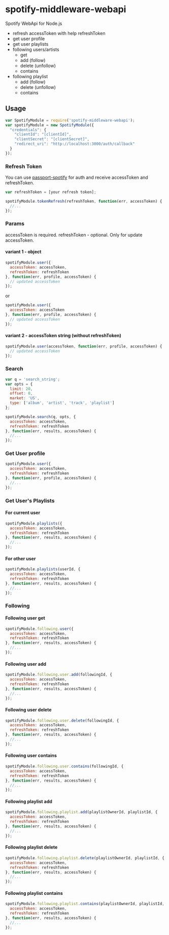 # spotify-middleware-webapi

Spotify WebApi for Node.js

- refresh accessToken with help refreshToken
- get user profile
- get user playlists
- following users/artists
  + get
  + add (follow)
  + delete (unfollow)
  + contains
- following  playlist
  + add (follow)
  + delete (unfollow)
  + contains
  
## Usage

```javascript
var SpotifyModule = require('spotify-middleware-webapi');
var spotifyModule = new SpotifyModule({
  "credentials": {
    "clientId": "[clientId]",
    "clientSecret": "[clientSecret]",
    "redirect_uri": "http://localhost:3000/auth/callback"
  }
});
```

### Refresh Token

You can use [passport-spotify](https://github.com/JMPerez/passport-spotify) for auth and receive accessToken and refreshToken.

```javascript
var refreshToken = [your refresh token];

spotifyModule.tokenRefresh(refreshToken, function(err, accessToken) {
  //...
});
```

### Params

accessToken is required.
refreshToken - optional. Only for update accessToken.

#### variant 1 - object

```javascript
spotifyModule.user({
  accessToken: accessToken,
  refreshToken: refreshToken
}, function(err, profile, accessToken) {
  // updated accessToken
});
```

or

```javascript
spotifyModule.user({
  accessToken: accessToken
}, function(err, profile, accessToken) {
  // updated accessToken
});
```

#### variant 2 - accessToken string (without refreshToken) 

```javascript
spotifyModule.user(accessToken, function(err, profile, accessToken) {
  // updated accessToken
});
```

### Search

```javascript
var q = 'search_string';
var opts = {
  limit: 20,
  offset: 0,
  market: 'US',
  type: ['album', 'artist', 'track', 'playlist']
};

spotifyModule.search(q, opts, {
  accessToken: accessToken,
  refreshToken: refreshToken
}, function(err, results, accessToken) {
  //...
});
```

### Get User profile

```javascript
spotifyModule.user({
  accessToken: accessToken,
  refreshToken: refreshToken
}, function(err, profile, accessToken) {
  //...
});
```

### Get User's Playlists


#### For current user

```javascript
spotifyModule.playlists({
  accessToken: accessToken,
  refreshToken: refreshToken
}, function(err, results, accessToken) {
  //...
});
```

#### For other user

```javascript
spotifyModule.playlists(userId, {
  accessToken: accessToken,
  refreshToken: refreshToken
}, function(err, results, accessToken) {
  //...
});
```


### Following 

#### Following user get

```javascript
spotifyModule.following.user({
  accessToken: accessToken,
  refreshToken: refreshToken
}, function(err, results, accessToken) {
  //...
});
```

#### Following user add

```javascript
spotifyModule.following.user.add(followingId, {
  accessToken: accessToken,
  refreshToken: refreshToken
}, function(err, results, accessToken) {
  //...
});
```

#### Following user delete

```javascript
spotifyModule.following.user.delete(followingId, {
  accessToken: accessToken,
  refreshToken: refreshToken
}, function(err, results, accessToken) {
  //...
});
```

#### Following user contains

```javascript
spotifyModule.following.user.contains(followingId, {
  accessToken: accessToken,
  refreshToken: refreshToken
}, function(err, results, accessToken) {
  //...
});
```


#### Following playlist add

```javascript
spotifyModule.following.playlist.add(playlistOwnerId, playlistId, {
  accessToken: accessToken,
  refreshToken: refreshToken
}, function(err, results, accessToken) {
  //...
});
```

#### Following playlist delete

```javascript
spotifyModule.following.playlist.delete(playlistOwnerId, playlistId, {
  accessToken: accessToken,
  refreshToken: refreshToken
}, function(err, results, accessToken) {
  //...
});
```

#### Following playlist contains

```javascript
spotifyModule.following.playlist.contains(playlistOwnerId, playlistId, userId, {
  accessToken: accessToken,
  refreshToken: refreshToken
}, function(err, results, accessToken) {
  //...
});
```

